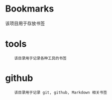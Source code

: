 # Bookmarks
该项目用于存放书签

tools
==

		该目录用于记录各种工具的书签

github
==

		该目录用于记录 git, github, Markdown 相关书签





